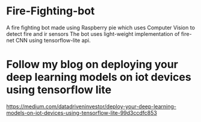 # Fire-Fighting-bot
A fire fighting bot made using Raspberry pie which uses Computer Vision to detect fire and ir sensors
The bot uses light-weight implementation of fire-net CNN  using tensorflow-lite api.

# Follow my blog on deploying your deep learning models on iot devices using tensorflow lite
https://medium.com/datadriveninvestor/deploy-your-deep-learning-models-on-iot-devices-using-tensorflow-lite-99d3ccdfc853
